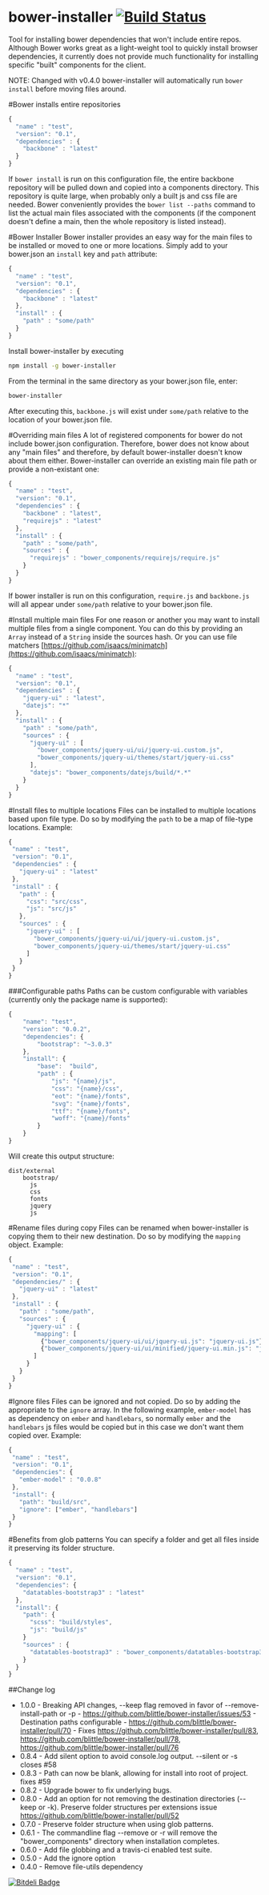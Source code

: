 bower-installer [![Build Status](https://travis-ci.org/blittle/bower-installer.png?branch=master)](https://travis-ci.org/blittle/bower-installer)
===============

Tool for installing bower dependencies that won't include entire repos. Although Bower works great
as a light-weight tool to quickly install browser dependencies, it currently does not provide much
functionality for installing specific "built" components for the client.

NOTE: Changed with v0.4.0 bower-installer will automatically run `bower install` before moving files around.

#Bower installs entire repositories

```javascript
{
  "name" : "test",
  "version": "0.1",
  "dependencies" : {
    "backbone" : "latest"
  }
}
```
If `bower install` is run on this configuration file, the entire backbone repository will be pulled down
and copied into a components directory. This repository is quite large, when probably only a built js and css
file are needed.  Bower conveniently provides the `bower list --paths` command to list the actual main files associated
with the components (if the component doesn't define a main, then the whole repository is listed instead).

#Bower Installer
Bower installer provides an easy way for the main files to be installed or moved to one or more locations. Simply add to
your bower.json an `install` key and `path` attribute:

```javascript
{
  "name" : "test",
  "version": "0.1",
  "dependencies" : {
    "backbone" : "latest"
  },
  "install" : {
    "path" : "some/path"
  }
}
```

Install bower-installer by executing

```bash
npm install -g bower-installer
```

From the terminal in the same directory as your bower.json file, enter:
```bash
bower-installer
```

After executing this, `backbone.js` will exist under `some/path` relative to the location of your
bower.json file.

#Overriding main files
A lot of registered components for bower do not include bower.json configuration. Therefore, bower does not know
about any "main files" and therefore, by default bower-installer doesn't know about them either. Bower-installer
can override an existing main file path or provide a non-existant one:

```javascript
{
  "name" : "test",
  "version": "0.1",
  "dependencies" : {
    "backbone" : "latest",
    "requirejs" : "latest"
  },
  "install" : {
    "path" : "some/path",
    "sources" : {
      "requirejs" : "bower_components/requirejs/require.js"
    }
  }
}
```
If bower installer is run on this configuration, `require.js` and `backbone.js` will all appear under
`some/path` relative to your bower.json file. 

#Install multiple main files
For one reason or another you may want to install multiple files from a single component. You can do this by providing
an `Array` instead of a `String` inside the sources hash. Or you can use file matchers [https://github.com/isaacs/minimatch](https://github.com/isaacs/minimatch):

```javascript
{
  "name" : "test",
  "version": "0.1",
  "dependencies" : {
    "jquery-ui" : "latest",
    "datejs": "*"
  },
  "install" : {
    "path" : "some/path",
    "sources" : {
      "jquery-ui" : [
        "bower_components/jquery-ui/ui/jquery-ui.custom.js",
        "bower_components/jquery-ui/themes/start/jquery-ui.css"
      ],
      "datejs": "bower_components/datejs/build/*.*"
    }
  }
}
```

#Install files to multiple locations
Files can be installed to multiple locations based upon file type. Do so by modifying the `path` to be a map of file-type
 locations. Example:
 ```javascript
{
  "name" : "test",
  "version": "0.1",
  "dependencies" : {
    "jquery-ui" : "latest"
  },
  "install" : {
    "path" : {
      "css": "src/css",
      "js": "src/js"
    },
    "sources" : {
      "jquery-ui" : [
        "bower_components/jquery-ui/ui/jquery-ui.custom.js",
        "bower_components/jquery-ui/themes/start/jquery-ui.css"
      ]
    }
  }
}
```

###Configurable paths
Paths can be custom configurable with variables (currently only the package name is supported):
```javascript
{
    "name": "test",
    "version": "0.0.2",
    "dependencies": {
        "bootstrap": "~3.0.3"
    },
    "install": {
        "base":  "build",
        "path" : {
            "js": "{name}/js",
            "css": "{name}/css",
            "eot": "{name}/fonts",
            "svg": "{name}/fonts",
            "ttf": "{name}/fonts",
            "woff": "{name}/fonts"
        }       
    }
}
```

Will create this output structure:
```
dist/external
    bootstrap/
      js
      css
      fonts
      jquery
      js
```

#Rename files during copy
Files can be renamed when bower-installer is copying them to their new destination. Do so by modifying the `mapping` object. Example:
 ```javascript
{
  "name" : "test",
  "version": "0.1",
  "dependencies/" : {
    "jquery-ui" : "latest"
  },
  "install" : {
    "path" : "some/path",
    "sources" : {
      "jquery-ui" : {
        "mapping": [
          {"bower_components/jquery-ui/ui/jquery-ui.js": "jquery-ui.js"},
          {"bower_components/jquery-ui/ui/minified/jquery-ui.min.js": "jquery-ui-min-new-name.js"}
        ]
      }
    }
  }
}
```

#Ignore files
Files can be ignored and not copied. Do so by adding the appropriate  to the `ignore` array. In the following example, `ember-model` has as dependency on `ember` and `handlebars`, so normally `ember` and the `handlebars` js files would be copied but in this case we don't want them copied over. Example:
 ```javascript
{
  "name" : "test",
  "version": "0.1",
  "dependencies": {
    "ember-model" : "0.0.8"
  },
  "install": {
    "path": "build/src",
    "ignore": ["ember", "handlebars"]
  }
}
```

#Benefits from glob patterns
You can specify a folder and get all files inside it preserving its folder structure.

```javascript
{
  "name" : "test",
  "version": "0.1",
  "dependencies": {
    "datatables-bootstrap3" : "latest"
  },
  "install": {
    "path": {
      "scss": "build/styles",
      "js": "build/js"
    }
    "sources" : {
      "datatables-bootstrap3" : "bower_components/datatables-bootstrap3/BS3/assets/**"
    }
  }
}
```

##Change log
 - 1.0.0 - Breaking API changes, --keep flag removed in favor of --remove-install-path or -p - https://github.com/blittle/bower-installer/issues/53
         - Destination paths configurable - https://github.com/blittle/bower-installer/pull/70
         - Fixes https://github.com/blittle/bower-installer/pull/83, https://github.com/blittle/bower-installer/pull/78, https://github.com/blittle/bower-installer/pull/76
 - 0.8.4 - Add silent option to avoid console.log output. --silent or -s closes #58
 - 0.8.3 - Path can now be blank, allowing for install into root of project. fixes #59
 - 0.8.2 - Upgrade bower to fix underlying bugs.
 - 0.8.0 - Add an option for not removing the destination directories (--keep or -k). Preserve folder structures per extensions issue https://github.com/blittle/bower-installer/pull/52
 - 0.7.0 - Preserve folder structure when using glob patterns.
 - 0.6.1 - The commandline flag --remove or -r will remove the "bower_components" directory when installation completes.
 - 0.6.0 - Add file globbing and a travis-ci enabled test suite.
 - 0.5.0 - Add the ignore option
 - 0.4.0 - Remove file-utils dependency



[![Bitdeli Badge](https://d2weczhvl823v0.cloudfront.net/blittle/bower-installer/trend.png)](https://bitdeli.com/free "Bitdeli Badge")

